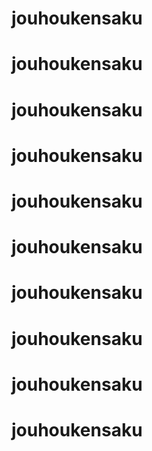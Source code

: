 # jouhoukensaku
# jouhoukensaku
# jouhoukensaku
# jouhoukensaku
# jouhoukensaku
# jouhoukensaku
# jouhoukensaku
# jouhoukensaku
# jouhoukensaku
# jouhoukensaku
